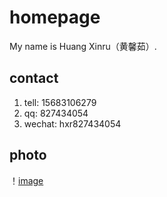# homepage
My name is Huang Xinru（黄馨茹）.
 
 ## contact  
 1. tell: 15683106279
 2. qq: 827434054
 3. wechat: hxr827434054

## photo
！[image](https://github.com/hxr123321/homepage/raw/master/照片.jpg)
